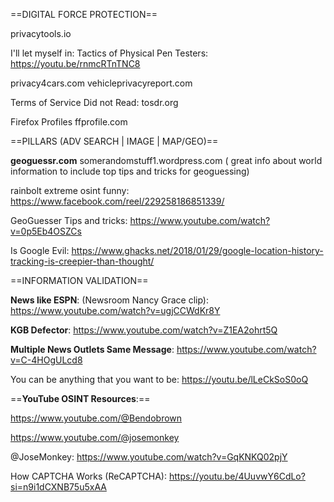 


==DIGITAL FORCE PROTECTION==

privacytools.io


I'll let myself in: Tactics of Physical Pen Testers:  https://youtu.be/rnmcRTnTNC8


privacy4cars.com
	vehicleprivacyreport.com


Terms of Service Did not Read: 
	tosdr.org


Firefox Profiles
	ffprofile.com

==PILLARS (ADV SEARCH | IMAGE | MAP/GEO)==

**geoguessr.com**
somerandomstuff1.wordpress.com ( great info about world information to include top tips and tricks for geoguessing)

rainbolt extreme osint funny:
https://www.facebook.com/reel/229258186851339/

GeoGuesser Tips and tricks:
https://www.youtube.com/watch?v=0p5Eb4OSZCs

Is Google Evil:  https://www.ghacks.net/2018/01/29/google-location-history-tracking-is-creepier-than-thought/



==INFORMATION VALIDATION==

**News like ESPN**: (Newsroom Nancy Grace clip):  https://www.youtube.com/watch?v=ugjCCWdKr8Y

**KGB Defector**:  https://www.youtube.com/watch?v=Z1EA2ohrt5Q

**Multiple News Outlets Same Message**: https://www.youtube.com/watch?v=C-4HOgULcd8

You can be anything that you want to be: https://youtu.be/lLeCkSoS0oQ



==**YouTube OSINT Resources**:==

https://www.youtube.com/@Bendobrown

https://www.youtube.com/@josemonkey


@JoseMonkey:  https://www.youtube.com/watch?v=GqKNKQ02pjY


How CAPTCHA Works (ReCAPTCHA): https://youtu.be/4UuvwY6CdLo?si=n9i1dCXNB75u5xAA



